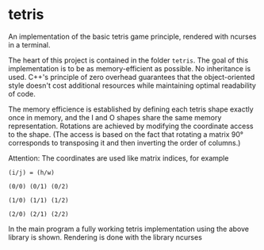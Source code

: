 # tetris
An implementation of the basic tetris game principle, rendered with ncurses in a terminal.

The heart of this project is contained in the folder `tetris`. The goal of this
implementation is to be as memory-efficient as possible. No inheritance is used.
C++'s principle of zero overhead guarantees that the object-oriented style doesn't
cost additional resources while maintaining optimal readability of code.

The memory efficience is established by defining each tetris shape exactly once in
memory, and the I and O shapes share the same memory representation. Rotations are
achieved by modifying the coordinate access to the shape. (The access is based on the
fact  that rotating a matrix 90° corresponds to transposing it and then inverting the
order of columns.)

Attention: The coordinates are used like matrix indices, for example 

    (i/j) = (h/w)

    (0/0) (0/1) (0/2)

    (1/0) (1/1) (1/2)

    (2/0) (2/1) (2/2)

In the main program a fully working tetris implementation using the above library is
shown. Rendering is done with the library ncurses